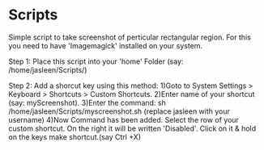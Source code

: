 # Scripts
Simple script to take screenshot of perticular rectangular region.
For this you need to have 'Imagemagick' installed  on your system.

Step 1:
Place this script into your 'home' Folder (say: /home/jasleen/Scripts/)

Step 2:
Add a shorcut key using this method:
 1)Goto to System Settings > Keyboard > Shortcuts > Custom Shortcuts.
 2)Enter name of your shortcut (say: myScreenshot).
 3)Enter the command: sh /home/jasleen/Scripts/myscreenshot.sh    (replace jasleen with your username)
 4)Now Command has been added. Select the row of your custom shortcut. On the right it will be written 'Disabled'. Click on it & hold on the keys make shortcut.(say Ctrl +X)

